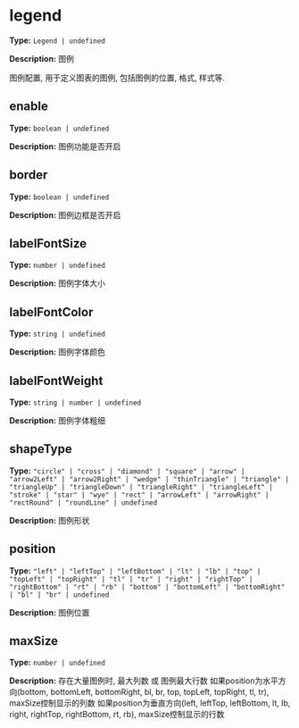 # legend

**Type:** `Legend | undefined`

**Description:**
图例
  
  图例配置, 用于定义图表的图例, 包括图例的位置, 格式, 样式等.


## enable

**Type:** `boolean | undefined`

**Description:**
图例功能是否开启

## border

**Type:** `boolean | undefined`

**Description:**
图例边框是否开启

## labelFontSize

**Type:** `number | undefined`

**Description:**
图例字体大小

## labelFontColor

**Type:** `string | undefined`

**Description:**
图例字体颜色

## labelFontWeight

**Type:** `string | number | undefined`

**Description:**
图例字体粗细

## shapeType

**Type:** `"circle" | "cross" | "diamond" | "square" | "arrow" | "arrow2Left" | "arrow2Right" | "wedge" | "thinTriangle" | "triangle" | "triangleUp" | "triangleDown" | "triangleRight" | "triangleLeft" | "stroke" | "star" | "wye" | "rect" | "arrowLeft" | "arrowRight" | "rectRound" | "roundLine" | undefined`

**Description:**
图例形状

## position

**Type:** `"left" | "leftTop" | "leftBottom" | "lt" | "lb" | "top" | "topLeft" | "topRight" | "tl" | "tr" | "right" | "rightTop" | "rightBottom" | "rt" | "rb" | "bottom" | "bottomLeft" | "bottomRight" | "bl" | "br" | undefined`

**Description:**
图例位置

## maxSize

**Type:** `number | undefined`

**Description:**
存在大量图例时, 最大列数 或 图例最大行数
  如果position为水平方向(bottom, bottomLeft, bottomRight, bl, br, top, topLeft, topRight, tl, tr), maxSize控制显示的列数
  如果position为垂直方向(left, leftTop, leftBottom, lt, lb, right, rightTop, rightBottom, rt, rb), maxSize控制显示的行数

